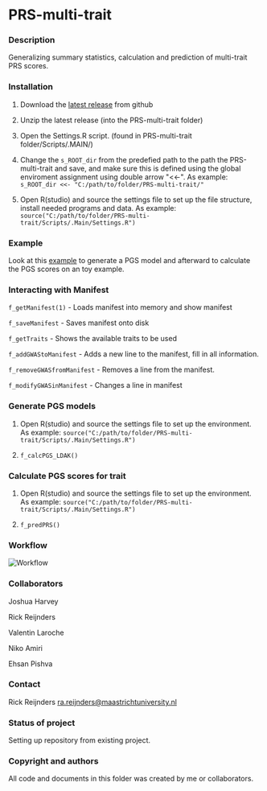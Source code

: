 # PRS-multi-trait


### Description
Generalizing summary statistics, calculation and prediction of multi-trait PRS scores.

### Installation
1) Download the [latest release](https://github.com/Rrtk2/PRS-multi-trait/archive/refs/tags/v0.3.zip) from github

2) Unzip the latest release (into the PRS-multi-trait folder)

3) Open the Settings.R script. (found in PRS-multi-trait folder/Scripts/.MAIN/)

4) Change the ``` s_ROOT_dir ``` from the predefied path to the path the PRS-multi-trait and save, and make sure this is defined using the global enviroment assignment using double arrow "<<-".  As example: ``` s_ROOT_dir <<- "C:/path/to/folder/PRS-multi-trait/" ```  

5) Open R(studio) and source the settings file to set up the file structure, install needed programs and data. As example: ```source("C:/path/to/folder/PRS-multi-trait/Scripts/.Main/Settings.R") ```  


### Example
Look at this [example](https://github.com/Rrtk2/PRS-multi-trait/blob/main/Protocols/Example_running_PGS.md) to generate a PGS model and afterward to calculate the PGS scores on an toy example.


### Interacting with Manifest
 ``` f_getManifest(1) ```    -   Loads manifest into memory and show manifest

 ``` f_saveManifest ```    -   Saves manifest onto disk

 ``` f_getTraits ```    -   Shows the available traits to be used

 ``` f_addGWAStoManifest ```    -   Adds a new line to the manifest, fill in all information.

 ``` f_removeGWASfromManifest ```    -   Removes a line from the manifest.

 ``` f_modifyGWASinManifest ```    -    Changes a line in manifest


### Generate PGS models
1) Open R(studio) and source the settings file to set up the environment. As example: ```source("C:/path/to/folder/PRS-multi-trait/Scripts/.Main/Settings.R") ```

2)  ``` f_calcPGS_LDAK() ``` 

### Calculate PGS scores for trait
1) Open R(studio) and source the settings file to set up the environment. As example: ```source("C:/path/to/folder/PRS-multi-trait/Scripts/.Main/Settings.R") ```

2)  ``` f_predPRS() ``` 




### Workflow
![Workflow](https://github.com/Rrtk2/PRS-multi-trait/blob/main/Workflows/Workflow.png)

### Collaborators
Joshua Harvey

Rick Reijnders

Valentin Laroche 

Niko Amiri

Ehsan Pishva



### Contact
Rick Reijnders ra.reijnders@maastrichtuniversity.nl


### Status of project
Setting up repository from existing project.


### Copyright and authors
All code and documents in this folder was created by me or collaborators.
